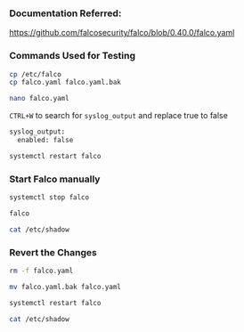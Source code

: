 
### Documentation Referred:

https://github.com/falcosecurity/falco/blob/0.40.0/falco.yaml

### Commands Used for Testing
```sh
cp /etc/falco
cp falco.yaml falco.yaml.bak
```
```sh
nano falco.yaml
```
`CTRL+W` to search for `syslog_output` and replace true to false

```sh
syslog_output:
  enabled: false
```

```sh
systemctl restart falco
```

### Start Falco manually

```sh
systemctl stop falco

falco

cat /etc/shadow
```

### Revert the Changes
```sh
rm -f falco.yaml

mv falco.yaml.bak falco.yaml

systemctl restart falco

cat /etc/shadow
```
